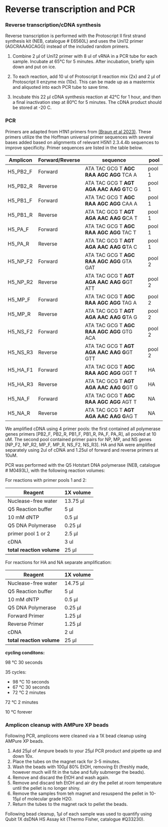 # Reverse transcription and PCR


### Reverse transcription/cDNA synthesis
Reverse transcription is performed with the Protoscript II first strand synthesis kit (NEB, catalogue # E6560L) and uses the Uni12 primer (AGCRAAAGCAGG) instead of the included random primers. 

1. Combine 2 µl of Uni12 primer with 8 ul of vRNA in a PCR tube for each sample. Incubate at 65°C for 5 minutes. After incubation, briefly spin down and put on ice. 

2. To each reaction, add 10 ul of Protoscript II reaction mix (2x) and 2 µl of Protoscript II enzyme mix (10x). This can be made up as a mastermix and aliquoted into each PCR tube to save time. 

3. Incubate this 22 µl cDNA synthesis reaction at 42°C for 1 hour, and then a final inactivation step at 80°C for 5 minutes. The cDNA product should be stored at -20 C.

### PCR
Primers are adapted from H1N1 primers from [(Braun et al 2023)](https://www.ncbi.nlm.nih.gov/pmc/articles/PMC9939568/). These primers utilize the the Hoffman universal primer sequences with several bases added based on alignments of relevant H5N1 2.3.4.4b sequences to improve specificity. Primer sequences are listed in the table below. 

**Amplicon** | **Forward/Reverse** | **sequence** | **pool**
--- | --- | --- | ---
H5_PB2_F| Forward | ATA TAC GCG T **AGC RAA AGC AGG** TCA A| pool 1 
H5_PB2_R| Reverse | ATA TAC GCG T **AGT AGA AAC AAG G**TC G| pool 1
H5_PB1_F| Forward | ATA TAC GCG T **AGC RAA AGC AGG** CAA A| pool 1
H5_PB1_R| Reverse | ATA TAC GCG T **AGT AGA AAC AAG G**CA T| pool 1
H5_PA_F| Forward | ATA TAC GCG T **AGC RAA AGC AGG** TAC T| pool 1
H5_PA_R| Reverse | ATA TAC GCG T **AGT AGA AAC AAG G**TA C| pool 1
H5_NP_F2| Forward | ATA TAC GCG T **AGC RAA AGC AGG** GTA GAT| pool 2
H5_NP_R2| Reverse | ATA TAC GCG T **AGT AGA AAC AAG G**GT ATT| pool 2
H5_MP_F| Forward | ATA TAC GCG T **AGC RAA AGC AGG** TAG A| pool 2
H5_MP_R| Reverse | ATA TAC GCG T **AGT AGA AAC AAG G**TA G| pool 2
H5_NS_F2| Forward | ATA TAC GCG T **AGC RAA AGC AGG** GTG ACA| pool 2
H5_NS_R3| Reverse | ATA TAC GCG T **AGT AGA AAC AAG G**GT GTT| pool 2
H5_HA_F1| Forward | ATA TAC GCG T **AGC RAA AGC AGG** GGT T| HA
H5_HA_R3| Reverse | ATA TAC GCG T **AGT AGA AAC AAG G**GT G| HA
H5_NA_F| Forward | ATA TAC GCG T **AGC RAA AGC AGG** AGT T| NA
H5_NA_R| Reverse | ATA TAC GCG T **AGT AGA AAC AAG G**AG T| NA


We amplified cDNA using 4 primer pools: the first contained all polymerase genes primers [PB2_F, PB2_R, PB1_F, PB1_R, PA_F, PA_R], all pooled at 10 uM. The second pool contained primer pairs for NP, MP, and NS genes [NP_F2, NP_R2, MP_F, MP_R, NS_F2, NS_R3]. HA and NA were amplified separately using 2ul of cDNA and 1.25ul of forward and reverse primers at 10uM.

PCR was performed with the Q5 Hotstart DNA polymerase (NEB, catalogue # M0493L), with the following reaction volumes: 

For reactions with primer pools 1 and 2:

**Reagent** | **1X volume**
--- | --- 
Nuclease-free water| 13.75 µl
Q5 Reaction buffer | 5 µl
10 mM dNTP| 0.5 µl
Q5 DNA Polymerase| 0.25 µl
primer pool 1 or 2| 2.5 µl
cDNA | 3 ul
**total reaction volume** | 25 µl

For reactions for HA and NA separate amplification:

**Reagent** | **1X volume**
--- | --- 
Nuclease-free water| 14.75 µl
Q5 Reaction buffer | 5 µl
10 mM dNTP| 0.5 µl
Q5 DNA Polymerase| 0.25 µl
Forward Primer| 1.25 µl
Reverse Primer| 1.25 µl
cDNA | 2 ul
**total reaction volume** | 25 µl

**cycling conditons:**

98 °C 30 seconds

35 cycles:
* 98 °C 10 seconds
* 67 °C 30 seconds
* 72 °C 2 minutes

72 °C 2 minutes

10 °C forever


### Amplicon cleanup with AMPure XP beads
Following PCR, amplicons were cleaned via a 1X bead cleanup using AMPure XP beads.

1. Add 25µl of Ampure beads to your 25µl PCR product and pipette up and down 10x.
2. Place the tubes on the magnet rack for 3-5 minutes.
3. Wash the beads with 100µl 80% EtOH, removing Et (freshly made, however much will fit in the tube and fully submerge the beads).
4. Remove and discard the EtOH and wash again.
5. Remove and discard teh EtOH and air dry the pellet at room temperature until the pellet is no longer shiny.
6. Remove the samples from teh magnet and resuspend the pellet in 10-15µl of molecular grade H2O.
7. Return the tubes to the magnet rack to pellet the beads.

Following bead cleanup, 1µl of each sample was used to quantify using Qubit 1X dsDNA HS Assay kit (Thermo Fisher, catalogue #Q33230). 
